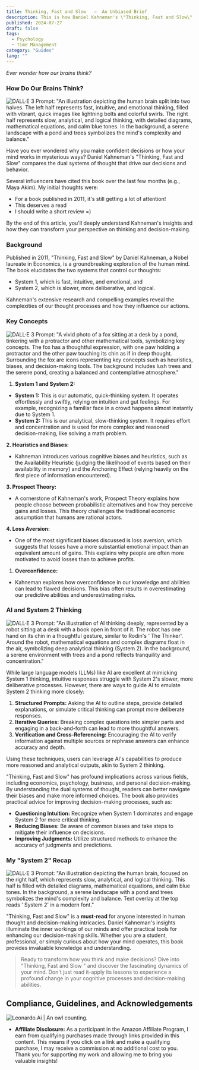 ```yaml
---
title: Thinking, Fast and Slow   —  An Unbiased Brief
description: This is how Daniel Kahneman's \"Thinking, Fast and Slow\" reveals the secrets of better decision-making, overcoming biases, and boosting AI's analytical power
published: 2024-07-27
draft: false
tags:
  - Psychology
  - Time Management
category: "Guides"
lang: ""
---
```


<!-- ![Hero Image](./heroImage.jpg) -->

_Ever wonder how our brains think?_

### How Do Our Brains Think?

![DALL·E 3 Prompt: "An illustration depicting the human brain split into two halves. The left half represents fast, intuitive, and emotional thinking, filled with vibrant, quick images like lightning bolts and colorful swirls. The right half represents slow, analytical, and logical thinking, with detailed diagrams, mathematical equations, and calm blue tones. In the background, a serene landscape with a pond and trees symbolizes the mind's complexity and balance."](https://res-5.cloudinary.com/ddicetqs5/image/upload/f_auto,fl_force_strip,q_auto:best/v1/wayfinder-ghost-blog/1_6CmUTCDDNCizZHCb1CoeUg)

Have you ever wondered why you make confident decisions or how your mind works in mysterious ways? Daniel Kahneman's "Thinking, Fast and Slow" compares the dual systems of thought that drive our decisions and behavior.


Several influencers have cited this book over the last few months (e.g., Maya Akim). My initial thoughts were:

- For a book published in 2011, it's still getting a lot of attention!
- This deserves a read
- I should write a short review =)

By the end of this article, you'll deeply understand Kahneman's insights and how they can transform your perspective on thinking and decision-making.

### Background

Published in 2011, "Thinking, Fast and Slow" by Daniel Kahneman, a Nobel laureate in Economics, is a groundbreaking exploration of the human mind. The book elucidates the two systems that control our thoughts:

- System 1, which is fast, intuitive, and emotional, and
- System 2, which is slower, more deliberative, and logical.

Kahneman's extensive research and compelling examples reveal the complexities of our thought processes and how they influence our actions.

### Key Concepts

![DALL·E 3 Prompt: "A vivid photo of a fox sitting at a desk by a pond, tinkering with a protractor and other mathematical tools, symbolizing key concepts. The fox has a thoughtful expression, with one paw holding a protractor and the other paw touching its chin as if in deep thought. Surrounding the fox are icons representing key concepts such as heuristics, biases, and decision-making tools. The background includes lush trees and the serene pond, creating a balanced and contemplative atmosphere."](https://res-4.cloudinary.com/ddicetqs5/image/upload/f_auto,fl_force_strip,q_auto:best/v1/wayfinder-ghost-blog/1_AbZe_cNDxrccVt-seiVGKA)

1. **System 1 and System 2:**

- **System 1:** This is our automatic, quick-thinking system. It operates effortlessly and swiftly, relying on intuition and gut feelings. For example, recognizing a familiar face in a crowd happens almost instantly due to System 1.
- **System 2:** This is our analytical, slow-thinking system. It requires effort and concentration and is used for more complex and reasoned decision-making, like solving a math problem.

**2. Heuristics and Biases:**

- Kahneman introduces various cognitive biases and heuristics, such as the Availability Heuristic (judging the likelihood of events based on their availability in memory) and the Anchoring Effect (relying heavily on the first piece of information encountered).

**3. Prospect Theory:**

- A cornerstone of Kahneman's work, Prospect Theory explains how people choose between probabilistic alternatives and how they perceive gains and losses. This theory challenges the traditional economic assumption that humans are rational actors.

**4. Loss Aversion:**

- One of the most significant biases discussed is loss aversion, which suggests that losses have a more substantial emotional impact than an equivalent amount of gains. This explains why people are often more motivated to avoid losses than to achieve profits.

1. **Overconfidence:**

- Kahneman explores how overconfidence in our knowledge and abilities can lead to flawed decisions. This bias often results in overestimating our predictive abilities and underestimating risks.

### AI and System 2 Thinking

![DALL·E 3 Prompt: "An illustration of AI thinking deeply, represented by a robot sitting at a desk with a book open in front of it. The robot has one hand on its chin in a thoughtful gesture, similar to Rodin's ‘ The Thinker'. Around the robot, mathematical equations and complex diagrams float in the air, symbolizing deep analytical thinking (System 2). In the background, a serene environment with trees and a pond reflects tranquility and concentration."](https://res-1.cloudinary.com/ddicetqs5/image/upload/f_auto,fl_force_strip,q_auto:best/v1/wayfinder-ghost-blog/1_wUJWiZoofGd--H_kPBKOaA)

While large language models (LLMs) like AI are excellent at mimicking System 1 thinking, intuitive responses struggle with System 2's slower, more deliberative processes. However, there are ways to guide AI to emulate System 2 thinking more closely:

1. **Structured Prompts:** Asking the AI to outline steps, provide detailed explanations, or simulate critical thinking can prompt more deliberate responses.
2. **Iterative Queries:** Breaking complex questions into simpler parts and engaging in a back-and-forth can lead to more thoughtful answers.
3. **Verification and Cross-Referencing:** Encouraging the AI to verify information against multiple sources or rephrase answers can enhance accuracy and depth.

Using these techniques, users can leverage AI's capabilities to produce more reasoned and analytical outputs, akin to System 2 thinking.

"Thinking, Fast and Slow" has profound implications across various fields, including economics, psychology, business, and personal decision-making. By understanding the dual systems of thought, readers can better navigate their biases and make more informed choices. The book also provides practical advice for improving decision-making processes, such as:

- **Questioning Intuition:** Recognize when System 1 dominates and engage System 2 for more critical thinking.
- **Reducing Biases:** Be aware of common biases and take steps to mitigate their influence on decisions.
- **Improving Judgments:** Utilize structured methods to enhance the accuracy of judgments and predictions.

### My "System 2" Recap

![DALL·E 3 Prompt: "An illustration depicting the human brain, focused on the right half, which represents slow, analytical, and logical thinking. This half is filled with detailed diagrams, mathematical equations, and calm blue tones. In the background, a serene landscape with a pond and trees symbolizes the mind's complexity and balance. Text overlay at the top reads ‘ System 2' in a modern font."](https://res-3.cloudinary.com/ddicetqs5/image/upload/f_auto,fl_force_strip,q_auto:best/v1/wayfinder-ghost-blog/1_y1NkcLkFwKG3gY73cCX3PQ)

"Thinking, Fast and Slow" is a **must-read** for anyone interested in human thought and decision-making intricacies. Daniel Kahneman's insights illuminate the inner workings of our minds and offer practical tools for enhancing our decision-making skills. Whether you are a student, professional, or simply curious about how your mind operates, this book provides invaluable knowledge and understanding.

> Ready to transform how you think and make decisions? Dive into "Thinking, Fast and Slow " and discover the fascinating dynamics of your mind. Don't just read it-apply its lessons to experience a profound change in your cognitive processes and decision-making abilities.

## Compliance, Guidelines, and Acknowledgements

![Leonardo.Ai | An owl counting.](https://res-5.cloudinary.com/ddicetqs5/image/upload/f_auto,fl_force_strip,q_auto:best/v1/wayfinder-ghost-blog/0_uGgtPirpHbchvnrc)

- **Affiliate Disclosure:** As a participant in the Amazon Affiliate Program, I earn from qualifying purchases made through links provided in this content. This means if you click on a link and make a qualifying purchase, I may receive a commission at no additional cost to you. Thank you for supporting my work and allowing me to bring you valuable insights!
